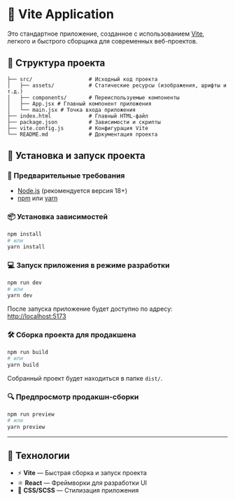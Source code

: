 # 🚀 Vite Application

Это стандартное приложение, созданное с использованием [Vite](https://vitejs.dev/), легкого и быстрого сборщика для современных веб-проектов.

## 📂 Структура проекта

```
├── src/                  # Исходный код проекта
│   ├── assets/           # Статические ресурсы (изображения, шрифты и т.д.)
│   ├── components/       # Переиспользуемые компоненты
│   ├── App.jsx # Главный компонент приложения
│   └── main.jsx # Точка входа приложения
├── index.html            # Главный HTML-файл
├── package.json          # Зависимости и скрипты
├── vite.config.js        # Конфигурация Vite
└── README.md             # Документация проекта
```

## 🚀 Установка и запуск проекта

### 🔧 Предварительные требования

- [Node.js](https://nodejs.org/) (рекомендуется версия 18+)
- [npm](https://www.npmjs.com/) или [yarn](https://yarnpkg.com/)

### 📦 Установка зависимостей

```bash
npm install
# или
yarn install
```

### 💻 Запуск приложения в режиме разработки

```bash
npm run dev
# или
yarn dev
```

После запуска приложение будет доступно по адресу: [http://localhost:5173](http://localhost:5173)

### 🛠️ Сборка проекта для продакшена

```bash
npm run build
# или
yarn build
```

Собранный проект будет находиться в папке `dist/`.

### 🔍 Предпросмотр продакшн-сборки

```bash
npm run preview
# или
yarn preview
```

---

## 🧪 Технологии

- ⚡ **Vite** — Быстрая сборка и запуск проекта
- ⚛ **React** — Фреймворки для разработки UI
- 🎨 **CSS/SCSS** — Стилизация приложения

